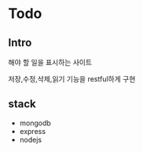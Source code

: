 # Todo

## Intro

해야 할 일을 표시하는 사이트

저장,수정,삭제,읽기 기능을 restful하게 구현

## stack

- mongodb
- express
- nodejs
